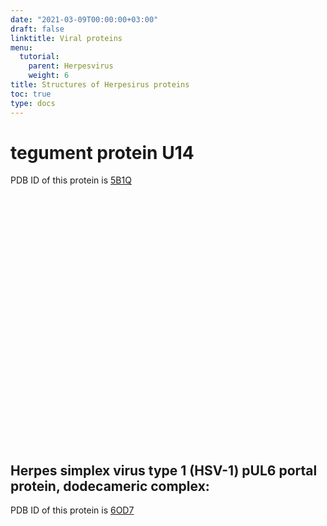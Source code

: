 ```yaml
---
date: "2021-03-09T00:00:00+03:00"
draft: false
linktitle: Viral proteins
menu:
  tutorial:
    parent: Herpesvirus
    weight: 6
title: Structures of Herpesirus proteins
toc: true
type: docs
---
```


# tegument protein U14

PDB ID of this protein is [5B1Q](https://www.rcsb.org/3d-view/5B1Q)

<script src="https://3Dmol.org/build/3Dmol-min.js" async></script>     
<div style="height: 400px; width: 400px; position: relative;" class='viewer_3Dmoljs' data-pdb='5B1Q' data-backgroundcolor='0xffffff' data-style='stick'></div>       

## Herpes simplex virus type 1 (HSV-1) pUL6 portal protein, dodecameric complex:

PDB ID of this protein is [6OD7](https://www.rcsb.org/3d-view/6OD7)

<script type="text/javascript" src="https://3Dmol.org/build/3Dmol-lite.js"</script>     
<div style="height: 400px; width: 400px; position: relative;" class='viewer_3Dmoljs' data-pdb='5B1Q' data-backgroundcolor='0xffffff' data-style='stick'></div>       
